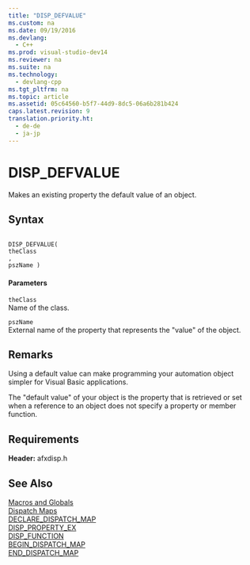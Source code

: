 ```yaml
---
title: "DISP_DEFVALUE"
ms.custom: na
ms.date: 09/19/2016
ms.devlang: 
  - C++
ms.prod: visual-studio-dev14
ms.reviewer: na
ms.suite: na
ms.technology: 
  - devlang-cpp
ms.tgt_pltfrm: na
ms.topic: article
ms.assetid: 05c64560-b5f7-44d9-8dc5-06a6b281b424
caps.latest.revision: 9
translation.priority.ht: 
  - de-de
  - ja-jp
---
```

# DISP_DEFVALUE
Makes an existing property the default value of an object.  
  
## Syntax  
  
```  
  
DISP_DEFVALUE(  
theClass  
,   
pszName )  
```  
  
#### Parameters  
 `theClass`  
 Name of the class.  
  
 `pszName`  
 External name of the property that represents the "value" of the object.  
  
## Remarks  
 Using a default value can make programming your automation object simpler for Visual Basic applications.  
  
 The "default value" of your object is the property that is retrieved or set when a reference to an object does not specify a property or member function.  
  
## Requirements  
 **Header:** afxdisp.h  
  
## See Also  
 [Macros and Globals](../vs140/MFC-Macros-and-Globals.md)   
 [Dispatch Maps](../vs140/Dispatch-Maps.md)   
 [DECLARE_DISPATCH_MAP](../vs140/DECLARE_DISPATCH_MAP.md)   
 [DISP_PROPERTY_EX](../vs140/DISP_PROPERTY_EX.md)   
 [DISP_FUNCTION](../vs140/DISP_FUNCTION.md)   
 [BEGIN_DISPATCH_MAP](../vs140/BEGIN_DISPATCH_MAP.md)   
 [END_DISPATCH_MAP](../vs140/END_DISPATCH_MAP.md)